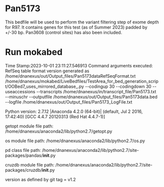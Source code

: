 # Pan5173
This bedfile will be used to perform the variant filtering step of exome depth for R97. It contains genes for this test (as of Summer 2023) padded by +/-30 bp. Pan3608 (control sites) has also been included.

# Run mokabed
Time Stamp:2023-10-01 23:11:27.546913
Command arguments executed:
RefSeq table format version generated as /home/dnanexus/out/Output_files/Pan5173dataRefSeqFormat.txt
/home/dnanexus/mokabed/LiveBedfiles/TestArea_for_bed_generation_script/OOBed7_uses_mirrored_database_.py --codingup 30 --codingdown 30 --useaccessions --transcripts /home/dnanexus/in/transcript_file/Pan5173.txt --minuschr --outputfile /home/dnanexus/out/Output_files/Pan5173data.bed --logfile /home/dnanexus/out/Output_files/Pan5173_LogFile.txt 

 Python version: 2.7.12 |Anaconda 4.2.0 (64-bit)| (default, Jul  2 2016, 17:42:40) 
[GCC 4.4.7 20120313 (Red Hat 4.4.7-1)]

 getopt module file path: /home/dnanexus/anaconda2/lib/python2.7/getopt.py

 os module file path: /home/dnanexus/anaconda2/lib/python2.7/os.py

 pd class file path: /home/dnanexus/anaconda2/lib/python2.7/site-packages/pandas/__init__.py

 cruzdb module file path: /home/dnanexus/anaconda2/lib/python2.7/site-packages/cruzdb/__init__.py

version as defined by git tag = v1.2
